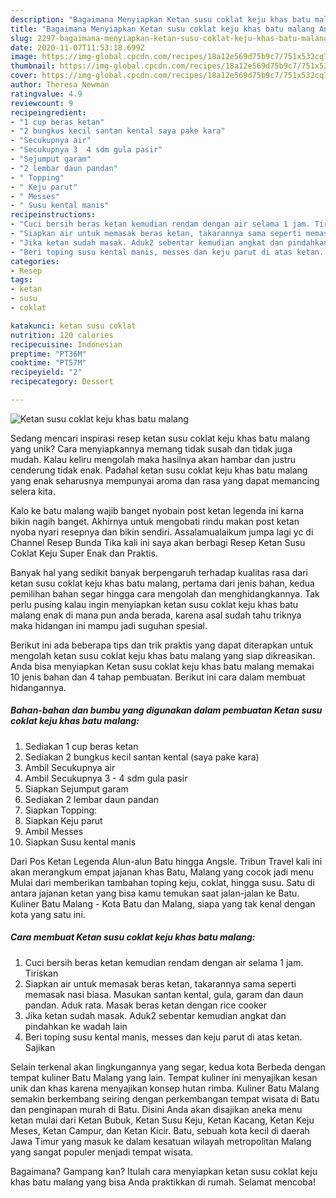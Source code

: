 ```yaml
---
description: "Bagaimana Menyiapkan Ketan susu coklat keju khas batu malang Anti Gagal"
title: "Bagaimana Menyiapkan Ketan susu coklat keju khas batu malang Anti Gagal"
slug: 2297-bagaimana-menyiapkan-ketan-susu-coklat-keju-khas-batu-malang-anti-gagal
date: 2020-11-07T11:53:18.699Z
image: https://img-global.cpcdn.com/recipes/18a12e569d75b9c7/751x532cq70/ketan-susu-coklat-keju-khas-batu-malang-foto-resep-utama.jpg
thumbnail: https://img-global.cpcdn.com/recipes/18a12e569d75b9c7/751x532cq70/ketan-susu-coklat-keju-khas-batu-malang-foto-resep-utama.jpg
cover: https://img-global.cpcdn.com/recipes/18a12e569d75b9c7/751x532cq70/ketan-susu-coklat-keju-khas-batu-malang-foto-resep-utama.jpg
author: Theresa Newman
ratingvalue: 4.9
reviewcount: 9
recipeingredient:
- "1 cup beras ketan"
- "2 bungkus kecil santan kental saya pake kara"
- "Secukupnya air"
- "Secukupnya 3  4 sdm gula pasir"
- "Sejumput garam"
- "2 lembar daun pandan"
- " Topping"
- " Keju parut"
- " Messes"
- " Susu kental manis"
recipeinstructions:
- "Cuci bersih beras ketan kemudian rendam dengan air selama 1 jam. Tiriskan"
- "Siapkan air untuk memasak beras ketan, takarannya sama seperti memasak nasi biasa. Masukan santan kental, gula, garam dan daun pandan. Aduk rata. Masak beras ketan dengan rice cooker"
- "Jika ketan sudah masak. Aduk2 sebentar kemudian angkat dan pindahkan ke wadah lain"
- "Beri toping susu kental manis, messes dan keju parut di atas ketan. Sajikan"
categories:
- Resep
tags:
- ketan
- susu
- coklat

katakunci: ketan susu coklat 
nutrition: 120 calories
recipecuisine: Indonesian
preptime: "PT36M"
cooktime: "PT57M"
recipeyield: "2"
recipecategory: Dessert

---
```



![Ketan susu coklat keju khas batu malang](https://img-global.cpcdn.com/recipes/18a12e569d75b9c7/751x532cq70/ketan-susu-coklat-keju-khas-batu-malang-foto-resep-utama.jpg)

Sedang mencari inspirasi resep ketan susu coklat keju khas batu malang yang unik? Cara menyiapkannya memang tidak susah dan tidak juga mudah. Kalau keliru mengolah maka hasilnya akan hambar dan justru cenderung tidak enak. Padahal ketan susu coklat keju khas batu malang yang enak seharusnya mempunyai aroma dan rasa yang dapat memancing selera kita.

Kalo ke batu malang wajib banget nyobain post ketan legenda ini karna bikin nagih banget. Akhirnya untuk mengobati rindu makan post ketan nyoba nyari resepnya dan bikin sendiri. Assalamualaikum jumpa lagi yc di Channel Resep Bunda Tika kali ini saya akan berbagi Resep Ketan Susu Coklat Keju Super Enak dan Praktis.

Banyak hal yang sedikit banyak berpengaruh terhadap kualitas rasa dari ketan susu coklat keju khas batu malang, pertama dari jenis bahan, kedua pemilihan bahan segar hingga cara mengolah dan menghidangkannya. Tak perlu pusing kalau ingin menyiapkan ketan susu coklat keju khas batu malang enak di mana pun anda berada, karena asal sudah tahu triknya maka hidangan ini mampu jadi suguhan spesial.


Berikut ini ada beberapa tips dan trik praktis yang dapat diterapkan untuk mengolah ketan susu coklat keju khas batu malang yang siap dikreasikan. Anda bisa menyiapkan Ketan susu coklat keju khas batu malang memakai 10 jenis bahan dan 4 tahap pembuatan. Berikut ini cara dalam membuat hidangannya.

<!--inarticleads1-->

##### Bahan-bahan dan bumbu yang digunakan dalam pembuatan Ketan susu coklat keju khas batu malang:

1. Sediakan 1 cup beras ketan
1. Sediakan 2 bungkus kecil santan kental (saya pake kara)
1. Ambil Secukupnya air
1. Ambil Secukupnya 3 - 4 sdm gula pasir
1. Siapkan Sejumput garam
1. Sediakan 2 lembar daun pandan
1. Siapkan  Topping:
1. Siapkan  Keju parut
1. Ambil  Messes
1. Siapkan  Susu kental manis


Dari Pos Ketan Legenda Alun-alun Batu hingga Angsle. Tribun Travel kali ini akan merangkum empat jajanan khas Batu, Malang yang cocok jadi menu Mulai dari memberikan tambahan toping keju, coklat, hingga susu. Satu di antara jajanan ketan yang bisa kamu temukan saat jalan-jalan ke Batu. Kuliner Batu Malang - Kota Batu dan Malang, siapa yang tak kenal dengan kota yang satu ini. 

<!--inarticleads2-->

##### Cara membuat Ketan susu coklat keju khas batu malang:

1. Cuci bersih beras ketan kemudian rendam dengan air selama 1 jam. Tiriskan
1. Siapkan air untuk memasak beras ketan, takarannya sama seperti memasak nasi biasa. Masukan santan kental, gula, garam dan daun pandan. Aduk rata. Masak beras ketan dengan rice cooker
1. Jika ketan sudah masak. Aduk2 sebentar kemudian angkat dan pindahkan ke wadah lain
1. Beri toping susu kental manis, messes dan keju parut di atas ketan. Sajikan


Selain terkenal akan lingkungannya yang segar, kedua kota Berbeda dengan tempat kuliner Batu Malang yang lain. Tempat kuliner ini menyajikan kesan unik dan khas karena menyajikan konsep hutan rimba. Kuliner Batu Malang semakin berkembang seiring dengan perkembangan tempat wisata di Batu dan penginapan murah di Batu. Disini Anda akan disajikan aneka menu ketan mulai dari Ketan Bubuk, Ketan Susu Keju, Ketan Kacang, Ketan Keju Meses, Ketan Campur, dan Ketan Kicir. Batu, sebuah kota kecil di daerah Jawa Timur yang masuk ke dalam kesatuan wilayah metropolitan Malang yang sangat populer menjadi tempat wisata. 

Bagaimana? Gampang kan? Itulah cara menyiapkan ketan susu coklat keju khas batu malang yang bisa Anda praktikkan di rumah. Selamat mencoba!
